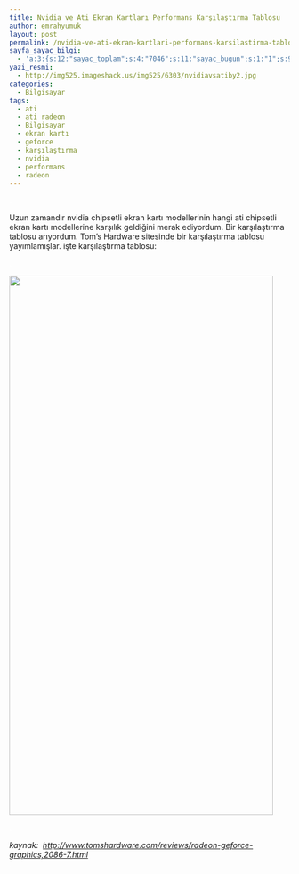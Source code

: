 ```yaml
---
title: Nvidia ve Ati Ekran Kartları Performans Karşılaştırma Tablosu
author: emrahyumuk
layout: post
permalink: /nvidia-ve-ati-ekran-kartlari-performans-karsilastirma-tablosu/
sayfa_sayac_bilgi:
  - 'a:3:{s:12:"sayac_toplam";s:4:"7046";s:11:"sayac_bugun";s:1:"1";s:9:"son_okuma";s:10:"1364921815";}'
yazi_resmi:
  - http://img525.imageshack.us/img525/6303/nvidiavsatiby2.jpg
categories:
  - Bilgisayar
tags:
  - ati
  - ati radeon
  - Bilgisayar
  - ekran kartı
  - geforce
  - karşılaştırma
  - nvidia
  - performans
  - radeon
---
```

<span style="color: #ffffff;">.</span>

Uzun zamandır nvidia chipsetli ekran kartı modellerinin hangi ati chipsetli ekran kartı modellerine karşılık geldiğini merak ediyordum. Bir karşılaştırma tablosu arıyordum. Tom&#8217;s Hardware sitesinde bir karşılaştırma tablosu yayımlamışlar. işte karşılaştırma tablosu:

<span style="color: #ffffff;">.</span>

<!--more-->

<a href="http://img294.imageshack.us/img294/2091/nvidiaatichartdv4.png" target="_blank"><img class="alignnone" src="http://img294.imageshack.us/img294/2091/nvidiaatichartdv4.png" alt="" width="474" height="968" /></a>

<span style="color: #ffffff;">.</span>

<address>
  kaynak:  <a href="http://www.tomshardware.com/reviews/radeon-geforce-graphics,2086-7.html" target="_blank">http://www.tomshardware.com/reviews/radeon-geforce-graphics,2086-7.html</a>
</address>

<address>
</address>

<address>
  <span style="color: #ffffff;">.</span>
</address>